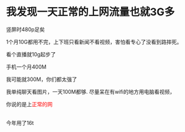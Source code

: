 # 我发现一天正常的上网流量也就3G多


竖屏时480p足矣

1个月10G都用不完，上下班只看新闻不看视频，害怕看专心了没看到路摔死。

看个直播就10g起步了

手机一个月400M<img src="static/image/smiley/default/lol.gif" smilieid="12" border="0" alt="" />

我可能就300M，你们都太强了

我单纯聊天看图片，一天100M都够. 尽量呆在有wifi的地方用电脑看视频，

你说的是上<font color="Red">正常的网</font><br />
<br />


今年用了16t
